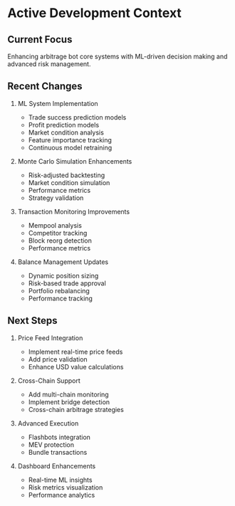 # Active Development Context

## Current Focus
Enhancing arbitrage bot core systems with ML-driven decision making and advanced risk management.

## Recent Changes
1. ML System Implementation
   - Trade success prediction models
   - Profit prediction models
   - Market condition analysis
   - Feature importance tracking
   - Continuous model retraining

2. Monte Carlo Simulation Enhancements
   - Risk-adjusted backtesting
   - Market condition simulation
   - Performance metrics
   - Strategy validation

3. Transaction Monitoring Improvements
   - Mempool analysis
   - Competitor tracking
   - Block reorg detection
   - Performance metrics

4. Balance Management Updates
   - Dynamic position sizing
   - Risk-based trade approval
   - Portfolio rebalancing
   - Performance tracking

## Next Steps
1. Price Feed Integration
   - Implement real-time price feeds
   - Add price validation
   - Enhance USD value calculations

2. Cross-Chain Support
   - Add multi-chain monitoring
   - Implement bridge detection
   - Cross-chain arbitrage strategies

3. Advanced Execution
   - Flashbots integration
   - MEV protection
   - Bundle transactions

4. Dashboard Enhancements
   - Real-time ML insights
   - Risk metrics visualization
   - Performance analytics
